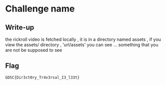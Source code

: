 # Challenge name

## Write-up

the rickroll video is fetched locally , it is in a directory named assets , if you view the assets/ directory , 'url/assets'
you can see ... something that you are not be supposed to see 

## Flag

`GDSC{Dir3ct0ry_Tr4v3rsal_I3_l33t}`
